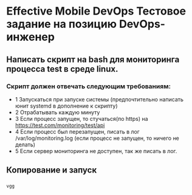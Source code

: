 # Effective Mobile DevOps Тестовое задание на позицию DevOps-инженер

## Написать скрипт на bash для мониторинга процесса test в среде linux.
### Скрипт должен отвечать следующим требованиям:
- 1 Запускаться при запуске системы (предпочтительно написать юнит systemd в дополнение к скрипту)
- 2 Отрабатывать каждую минуту
- 3 Если процесс запущен, то стучаться(по https) на https://test.com/monitoring/test/api
- 4 Если процесс был перезапущен, писать в лог /var/log/monitoring.log (если процесс не запущен, то ничего не делать)
- 5 Если сервер мониторинга не доступен, так же писать в лог.

## Копирование и запуск
### 
``vgg``